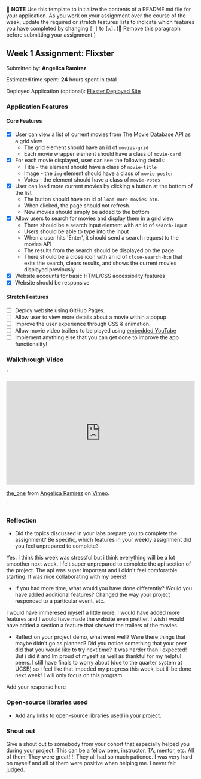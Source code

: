 📝 **NOTE** Use this template to initialize the contents of a README.md file for your application. As you work on your assignment over the course of the week, update the required or stretch features lists to indicate which features you have completed by changing `[ ]` to `[x]`. (🚫 Remove this paragraph before submitting your assignment.)

## Week 1 Assignment: Flixster

Submitted by: **Angelica Ramirez**

Estimated time spent: **24** hours spent in total

Deployed Application (optional): [Flixster Deployed Site](ADD_LINK_HERE)

### Application Features

#### Core Features

- [x] User can view a list of current movies from The Movie Database API as a grid view
  - The grid element should have an id of `movies-grid`
  - Each movie wrapper element should have a class of `movie-card`
- [x] For each movie displayed, user can see the following details:
  - Title - the element should have a class of `movie-title`
  - Image - the `img` element should have a class of `movie-poster`
  - Votes - the element should have a class of `movie-votes`
- [x] User can load more current movies by clicking a button at the bottom of the list
  - The button should have an id of `load-more-movies-btn`.
  - When clicked, the page should not refresh.
  - New movies should simply be added to the bottom
- [x] Allow users to search for movies and display them in a grid view
  - There should be a search input element with an id of `search-input`
  - Users should be able to type into the input
  - When a user hits 'Enter', it should send a search request to the movies API
  - The results from the search should be displayed on the page
  - There should be a close icon with an id of `close-search-btn` that exits the search, clears results, and shows the current movies displayed previously
- [x] Website accounts for basic HTML/CSS accessibility features
- [x] Website should be responsive

#### Stretch Features

- [ ] Deploy website using GitHub Pages.
- [ ] Allow user to view more details about a movie within a popup.
- [ ] Improve the user experience through CSS & animation.
- [ ] Allow movie video trailers to be played using [embedded YouTube](https://support.google.com/youtube/answer/171780?hl=en)
- [ ] Implement anything else that you can get done to improve the app functionality!

### Walkthrough Video

 `<div style="padding:54.97% 0 0 0;position:relative;"><iframe src="https://player.vimeo.com/video/834964800?h=e1650271ef" style="position:absolute;top:0;left:0;width:100%;height:100%;" frameborder="0" allow="autoplay; fullscreen; picture-in-picture" allowfullscreen></iframe></div><script src="https://player.vimeo.com/api/player.js"></script>
<p><a href="https://vimeo.com/834964800">the_one</a> from <a href="https://vimeo.com/user202040456">Angelica Ramirez</a> on <a href="https://vimeo.com">Vimeo</a>.</p>`




### Reflection

- Did the topics discussed in your labs prepare you to complete the assignment? Be specific, which features in your weekly assignment did you feel unprepared to complete?

Yes. I think this week was stressful but i think everything will be a lot smoother next week. I felt super unprepared to complete the api section of the project. The api was super important and i didn't feel comforatble starting. It was nice collaborating with my peers!
- If you had more time, what would you have done differently? Would you have added additional features? Changed the way your project responded to a particular event, etc.
  
I would have immeresed myself a little more. I would have added more features and I would have made the website even prettier. I wish i would have added a section a feature that showed the trailers of the movies. 

- Reflect on your project demo, what went well? Were there things that maybe didn't go as planned? Did you notice something that your peer did that you would like to try next time?
It was harder than I expected! But i did it and Im proud of myself as well as thankful for my helpful peers. I still have finals to worry about (due to the quarter system at UCSB) so i feel like that impeded my progress this week, but ill be done next week! I will only focus on this program

Add your response here

### Open-source libraries used

- Add any links to open-source libraries used in your project.

### Shout out

Give a shout out to somebody from your cohort that especially helped you during your project. This can be a fellow peer, instructor, TA, mentor, etc.
All of them! They were great!!!! They all had so much patience. I was very hard on myself and all of them were positive when helping me. I never felt judged.
